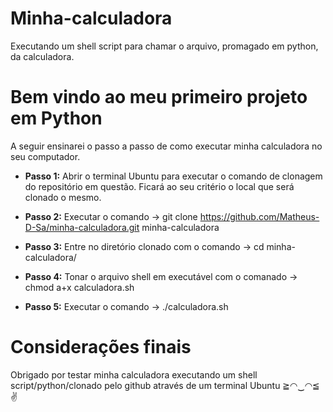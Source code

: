 # Minha-calculadora
 Executando um shell script para chamar o arquivo, promagado em python, da calculadora. 

# Bem vindo ao meu primeiro projeto em Python
 A seguir ensinarei o passo a passo de como executar minha calculadora no seu computador.  
 
  - **Passo 1:** Abrir o terminal Ubuntu para executar o comando de clonagem do repositório em questão. Ficará ao seu critério o local que será clonado o mesmo.
    
  - **Passo 2:** Executar o comando -> git clone https://github.com/Matheus-D-Sa/minha-calculadora.git minha-calculadora
   
  - **Passo 3:** Entre no diretório clonado com o comando -> cd minha-calculadora/
  
  - **Passo 4:** Tonar o arquivo shell em executável com o comanado -> chmod a+x calculadora.sh 
  
  - **Passo 5:** Executar o comando -> ./calculadora.sh

  # Considerações finais
  Obrigado por testar minha calculadora executando um shell script/python/clonado pelo github através de um terminal Ubuntu ≧◠‿◠≦✌

